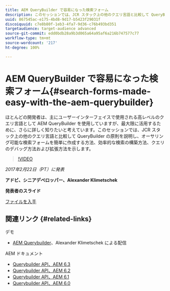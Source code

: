 ```yaml
---
title: AEM QueryBuilder で容易になった検索フォーム
description: このセッションでは、JCR スタック上の他のクエリ言語と比較して QueryBuilder の原則について説明します。QueryBuilder を使用して、オーサリング可能な検索フォームを簡単に作成する方法、効率的な検索の構築方法、クエリのデバッグ方法および拡張方法を示します。
uuid: 867545ac-e175-4bd8-9d17-b5423f29031f
discoiquuid: c7e8b80f-1eb3-4fa7-9d36-c76b493bd351
targetaudience: target-audience advanced
source-git-commit: edd0bdb28a9b3d065a64a95af6a216b747577c77
workflow-type: tm+mt
source-wordcount: '217'
ht-degree: 100%

---
```


# AEM QueryBuilder で容易になった検索フォーム{#search-forms-made-easy-with-the-aem-querybuilder}

ほとんどの開発者は、主にユーザーインターフェイスで使用される高レベルのクエリ言語として AEM QueryBuilder を使用していますが、最大限に活用するために、さらに詳しく知りたいと考えています。このセッションでは、JCR スタック上の他のクエリ言語と比較して QueryBuilder の原則を説明し、オーサリング可能な検索フォームを簡単に作成する方法、効率的な検索の構築方法、クエリのデバッグ方法および拡張方法を示します。

>[!VIDEO](https://video.tv.adobe.com/v/19139/?quality=9)

*2017年2月22日（PT）に発表*

**アドビ、シニアデベロッパー、Alexander Klimetschek**

**発表者のスライド**

[ファイルを入手](assets/aem-gems-querybuilder-2017.pdf)

## 関連リンク {#related-links}

デモ

* [AEM Querybuilder](https://www.youtube.com/watch?v=yR9mcp9_MtY&amp;list=PLHMjqSjX2bE7zaDKZ7KD-tuqVXooiKave)、Alexander Klimetschek による配信

AEM ドキュメント

* [Querybuilder API、AEM 6.3](https://docs.adobe.com/docs/en/aem/6-3/develop/search/querybuilder-api.html)
* [Querybuilder API、AEM 6.2](https://docs.adobe.com/docs/ko/aem/6-2/develop/search/querybuilder-api.html)
* [Querybuilder API、AEM 6.1](https://docs.adobe.com/docs/ko/aem/6-1/develop/search/querybuilder-api.html)
* [Querybuilder API、AEM 6.0](https://docs.adobe.com/docs/ko/aem/6-0/develop/search/querybuilder-api.html)

<!--
[Get back to the Overview](https://helpx.adobe.com/experience-manager/kt/eseminars/gems/aem-index.html)
-->
